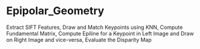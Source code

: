# Epipolar_Geometry
Extract SIFT Features, Draw and Match Keypoints using KNN, Compute Fundamental Matrix, Compute Epiline for a Keypoint in Left Image and Draw on Right Image and vice-versa, Evaluate the Disparity Map
